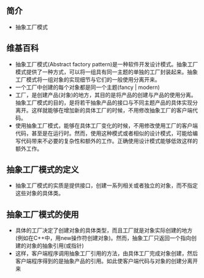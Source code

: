## 简介

+ 抽象工厂模式

## 维基百科

+ 抽象工厂模式(Abstract factory pattern)是一种软件开发设计模式。抽象工厂模式提供了一种方式，可以将一组具有同一主题的单独的工厂封装起来。抽象工厂模式将一组对象的实现细节与它们的一般使用分离开来。
+ 一个工厂中创建的每个对象都是同一个主题(fancy | modern)
+ 工厂，是创建产品(对象)的地方，其目的是将产品的创建与产品的使用分离。抽象工厂模式的目的，是将若干抽象产品的接口与不同主题产品的具体实现分离开。这样就能够在增加新的具体工厂的时候，不用修改抽象工厂的客户端代码。
+ 使用抽象工厂模式，能够在具体工厂变化的时候，不用修改使用工厂的客户端代码，甚至是在运行时。然而，使用这种模式或者相似的设计模式，可能给编写代码带来不必要的复杂性和额外的工作。正确使用设计模式能够低效这样的额外工作。

## 抽象工厂模式的定义

+ 抽象工厂模式的实质是提供接口，创建一系列相关或者独立的对象，而不指定这些对象的具体类。

## 抽象工厂模式的使用

+ 具体的工厂决定了创建对象的具体类型，而且工厂就是对象实际创建的地方(例如在C++中，用new操作符创建对象)。然而，抽象工厂只返回一个指向创建的对象的抽象引用(或指针)
+ 这样，客户端程序调用抽象工厂引用的方法，由具体工厂完成对象创建，然后客户端程序得到的是抽象产品的引用。如此使客户端代码与对象的创建分离开来